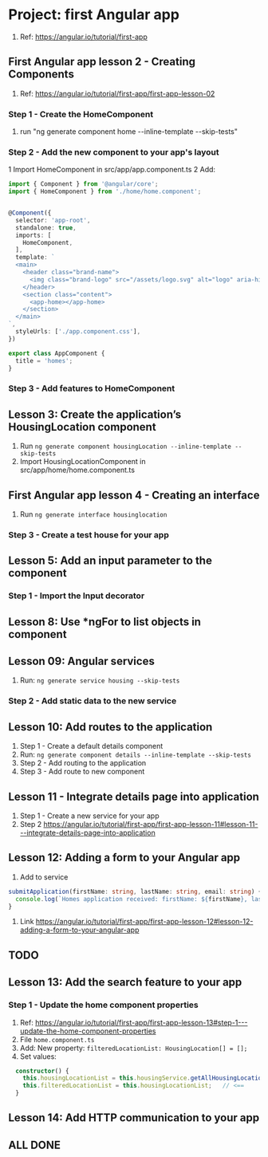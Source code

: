 # Project: first Angular app

1. Ref: <https://angular.io/tutorial/first-app>

## First Angular app lesson 2 - Creating Components

1. Ref: <https://angular.io/tutorial/first-app/first-app-lesson-02>

### Step 1 - Create the HomeComponent

1. run "ng generate component home --inline-template --skip-tests"

### Step 2 - Add the new component to your app's layout

1 Import HomeComponent in src/app/app.component.ts
2 Add:

```typescript
import { Component } from '@angular/core';
import { HomeComponent } from './home/home.component';


@Component({
  selector: 'app-root',
  standalone: true,
  imports: [
    HomeComponent,
  ],
  template: `
  <main>
    <header class="brand-name">
      <img class="brand-logo" src="/assets/logo.svg" alt="logo" aria-hidden="true">
    </header>
    <section class="content">
      <app-home></app-home>
    </section>
  </main>
`,
  styleUrls: ['./app.component.css'],
})

export class AppComponent {
  title = 'homes';
}
```

### Step 3 - Add features to HomeComponent

## Lesson 3: Create the application’s HousingLocation component

1. Run `ng generate component housingLocation --inline-template --skip-tests`
2. Import HousingLocationComponent in src/app/home/home.component.ts

## First Angular app lesson 4 - Creating an interface

1. Run `ng generate interface housinglocation`

### Step 3 - Create a test house for your app

## Lesson 5: Add an input parameter to the component

### Step 1 - Import the Input decorator

## Lesson 8: Use *ngFor to list objects in component

## Lesson 09: Angular services

1. Run: `ng generate service housing --skip-tests`

### Step 2 - Add static data to the new service

## Lesson 10: Add routes to the application

1. Step 1 - Create a default details component
2. Run: `ng generate component details --inline-template --skip-tests`
3. Step 2 - Add routing to the application
4. Step 3 - Add route to new component

## Lesson 11 - Integrate details page into application

1. Step 1 - Create a new service for your app
2. Step 2 <https://angular.io/tutorial/first-app/first-app-lesson-11#lesson-11---integrate-details-page-into-application>

## Lesson 12: Adding a form to your Angular app

1. Add to service

```Typescript
submitApplication(firstName: string, lastName: string, email: string) {
  console.log(`Homes application received: firstName: ${firstName}, lastName: ${lastName}, email: ${email}.`);
}
```

1. Link <https://angular.io/tutorial/first-app/first-app-lesson-12#lesson-12-adding-a-form-to-your-angular-app>

## TODO

## Lesson 13: Add the search feature to your app

### Step 1 - Update the home component properties

1. Ref: <https://angular.io/tutorial/first-app/first-app-lesson-13#step-1---update-the-home-component-properties>
2. File `home.component.ts`
3. Add: New property: `filteredLocationList: HousingLocation[] = [];`
4. Set values:

```TypeScript
  constructor() {
    this.housingLocationList = this.housingService.getAllHousingLocations();
    this.filteredLocationList = this.housingLocationList;   // <==
  }
```


## Lesson 14: Add HTTP communication to your app

## ALL DONE
